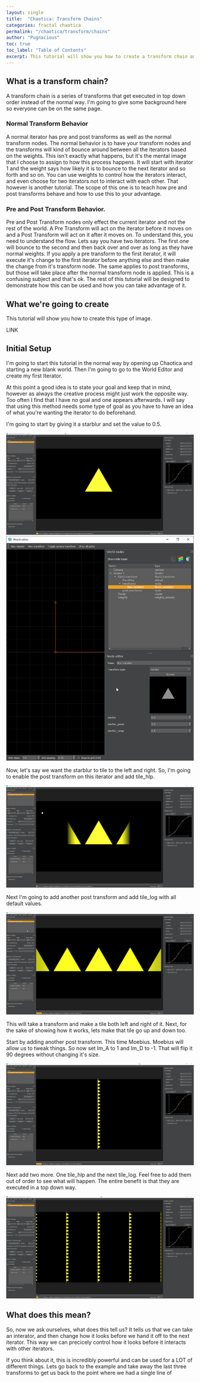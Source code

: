 ```yaml
---
layout: single
title:  "Chaotica: Transform Chains"
categories: fractal chaotica
permalink: "/chaotica/transform/chains"
author: "Pugnacious"
toc: true
toc_label: "Table of Contents"
excerpt: This tutorial will show you how to create a transform chain and what it does.
---
```


## What is a transform chain?

A transform chain is a series of transforms that get executed in top down order instead of the normal way.  I'm going to give some background here so everyone can be on the same page.  

### Normal Transform Behavior
A normal iterator has pre and post transforms as well as the normal transform nodes.  The normal behavior is to have your transform nodes and the transforms will kind of bounce around between all the iterators based on the weights.  This isn't exactly what happens, but it's the mental image that I choose to assign to how this process happens.  It will start with iterator 1 and the weight says how likely it is to bounce to the next iterator and so forth and so on.  You can use weights to control how the iterators interact, and even choose for two iterators not to interact with each other.  That however is another tutorial.  The scope of this one is to teach how pre and post transforms behave and how to use this to your advantage.

### Pre and Post Transform Behavior.

Pre and Post Transform nodes only effect the current iterator and not the rest of the world.  A Pre Transform will act on the iterator before it moves on and a Post Transform will act on it after it moves on.  To understand this, you need to understand the flow.  Lets say you have two iterators.  The first one will bounce to the second and then back over and over as long as they have normal weights.  If you apply a pre transform to the first iterator, it will execute it's change to the first iterator before anything else and then make the change from it's transform node.  The same applies to post transforms, but those will take place after the normal transform node is applied.  This is a confusing subject and that's ok.  The rest of this tutorial will be designed to demonstrate how this can be used and how you can take advantage of it.

## What we're going to create

This tutorial will show you how to create this type of image.

LINK

## Initial Setup

I'm going to start this tutorial in the normal way by opening up Chaotica and starting a new blank world.  Then I'm going to go to the World Editor and create my first Iterator.

At this point a good idea is to state your goal and keep that in mind, however as always the creative process might just work the opposite way.  Too often I find that I have no goal and one appears afterwards.  I will say that using this method needs some type of goal as you have to have an idea of what you're wanting the iterator to do beforehand.

I'm going to start by giving it a starblur and set the value to 0.5.

[![Initial Transform](/assets/images/chaotica-transform-chains/screen_1413.png)](/assets/images/chaotica-transform-chains/screen_1413.png)
[![Initial Editor](/assets/images/chaotica-transform-chains/screen_1414.png)](/assets/images/chaotica-transform-chains/screen_1414.png)

Now, let's say we want the starblur to tile to the left and right.  So, I'm going to enable the post transform on this iterator and add tile_hlp.

[![Tile_hlp](/assets/images/chaotica-transform-chains/screen_1415.png)](/assets/images/chaotica-transform-chains/screen_1415.png)

Next I'm going to add another post transform and add tile_log with all default values.

[![Tile_log](/assets/images/chaotica-transform-chains/screen_1416.png)](/assets/images/chaotica-transform-chains/screen_1416.png)

This will take a transform and make a tile both left and right of it.  Next, for the sake of showing how it works, lets make that tile go up and down too.

Start by adding another post transform.  This time Moebius.  Moebius will allow us to tweak things.  So now set Im_A to 1 and Im_D to -1.  That will flip it 90 degrees without changing it's size.

[![Moebius](/assets/images/chaotica-transform-chains/screen_1417.png)](/assets/images/chaotica-transform-chains/screen_1417.png)

Next add two more.  One tile_hlp and the next tile_log.  Feel free to add them out of order to see what will happen.  The entire benefit is that they are executed in a top down way.

[![Second Tile](/assets/images/chaotica-transform-chains/screen_1418.png)](/assets/images/chaotica-transform-chains/screen_1418.png)

## What does this mean?

So, now we ask ourselves, what does this tell us?  It tells us that we can take an interator, and then change how it looks before we hand it off to the next iterator.  This way we can precicely control how it looks before it interacts with other iterators.  

If you think about it, this is incredibly powerful and can be used for a LOT of different things.  Lets go back to the example and take away the last three transforms to get us back to the point where we had a single line of 
